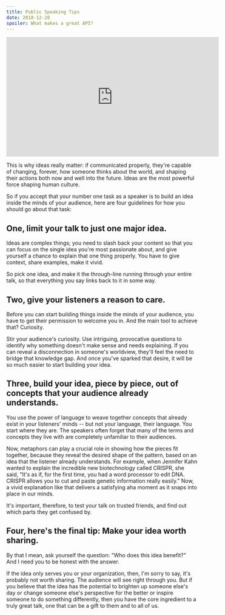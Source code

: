 ```yaml
---
title: Public Speaking Tips
date: 2018-12-28
spoiler: What makes a great API?
---
```


<iframe width="560" height="315" src="https://www.youtube.com/embed/-FOCpMAww28" frameborder="0" allow="accelerometer; autoplay; encrypted-media; gyroscope; picture-in-picture" allowfullscreen></iframe>

This is why ideas really matter: if communicated properly, they're capable of changing, forever, how someone thinks about the world, and shaping their actions both now and well into the future. Ideas are the most powerful force shaping human culture.

So if you accept that your number one task as a speaker is to build an idea inside the minds of your audience, here are four guidelines for how you should go about that task:

## One, limit your talk to just one major idea.

Ideas are complex things; you need to slash back your content so that you can focus on the single idea you're most passionate about, and give yourself a chance to explain that one thing properly. You have to give context, share examples, make it vivid.

So pick one idea, and make it the through-line running through your entire talk, so that everything you say links back to it in some way.

## Two, give your listeners a reason to care.

Before you can start building things inside the minds of your audience, you have to get their permission to welcome you in. And the main tool to achieve that? Curiosity.

Stir your audience's curiosity. Use intriguing, provocative questions to identify why something doesn't make sense and needs explaining. If you can reveal a disconnection in someone's worldview, they'll feel the need to bridge that knowledge gap. And once you've sparked that desire, it will be so much easier to start building your idea.

## Three, build your idea, piece by piece, out of concepts that your audience already understands.

You use the power of language to weave together concepts that already exist in your listeners' minds -- but not your language, their language. You start where they are. The speakers often forget that many of the terms and concepts they live with are completely unfamiliar to their audiences.

Now, metaphors can play a crucial role in showing how the pieces fit together, because they reveal the desired shape of the pattern, based on an idea that the listener already understands. For example, when Jennifer Kahn wanted to explain the incredible new biotechnology called CRISPR, she said, "It's as if, for the first time, you had a word processor to edit DNA. CRISPR allows you to cut and paste genetic information really easily." Now, a vivid explanation like that delivers a satisfying aha moment as it snaps into place in our minds.

It's important, therefore, to test your talk on trusted friends, and find out which parts they get confused by.

## Four, here's the final tip: Make your idea worth sharing.

By that I mean, ask yourself the question: "Who does this idea benefit?" And I need you to be honest with the answer.

If the idea only serves you or your organization, then, I'm sorry to say, it's probably not worth sharing. The audience will see right through you. But if you believe that the idea has the potential to brighten up someone else's day or change someone else's perspective for the better or inspire someone to do something differently, then you have the core ingredient to a truly great talk, one that can be a gift to them and to all of us.
